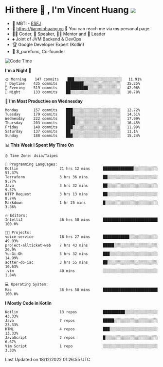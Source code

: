 # Hi there 👋 , I'm Vincent Huang ![](https://komarev.com/ghpvc/?username=Jian-Min-Huang)
- 👀 MBTI - [ESFJ](https://www.16personalities.com/esfj-personality)
- 💎 https://jianminhuang.cc 🙋 You can reach me via my personal page
- 👨‍💻 Coder, 🎤 Speaker, 👨‍🏫 Mentor and 🚀 Leader
- ♠️ Joint of JVM Backend & DevOps
- 🏆 Google Developer Expert (Kotlin)
- 💼 $_purefunc, Co-founder

<!--START_SECTION:waka-->
![Code Time](http://img.shields.io/badge/Code%20Time-1%2C349%20hrs%206%20mins-blue)

**I'm a Night 🦉** 

```text
🌞 Morning    147 commits    ███░░░░░░░░░░░░░░░░░░░░░░   11.91% 
🌆 Daytime    435 commits    ████████░░░░░░░░░░░░░░░░░   35.25% 
🌃 Evening    519 commits    ██████████░░░░░░░░░░░░░░░   42.06% 
🌙 Night      133 commits    ██░░░░░░░░░░░░░░░░░░░░░░░   10.78%

```
📅 **I'm Most Productive on Wednesday** 

```text
Monday       157 commits    ███░░░░░░░░░░░░░░░░░░░░░░   12.72% 
Tuesday      179 commits    ███░░░░░░░░░░░░░░░░░░░░░░   14.51% 
Wednesday    222 commits    ████░░░░░░░░░░░░░░░░░░░░░   17.99% 
Thursday     203 commits    ████░░░░░░░░░░░░░░░░░░░░░   16.45% 
Friday       148 commits    ███░░░░░░░░░░░░░░░░░░░░░░   11.99% 
Saturday     137 commits    ██░░░░░░░░░░░░░░░░░░░░░░░   11.1% 
Sunday       188 commits    ███░░░░░░░░░░░░░░░░░░░░░░   15.24%

```


📊 **This Week I Spent My Time On** 

```text
⌚︎ Time Zone: Asia/Taipei

💬 Programming Languages: 
Kotlin                   21 hrs 12 mins      ██████████████░░░░░░░░░░░   57.37% 
Terraform                3 hrs 36 mins       ██░░░░░░░░░░░░░░░░░░░░░░░   9.77% 
Java                     3 hrs 32 mins       ██░░░░░░░░░░░░░░░░░░░░░░░   9.57% 
HTTP Request             3 hrs 13 mins       ██░░░░░░░░░░░░░░░░░░░░░░░   8.74% 
Markdown                 1 hr 25 mins        █░░░░░░░░░░░░░░░░░░░░░░░░   3.86%

🔥 Editors: 
IntelliJ                 36 hrs 58 mins      █████████████████████████   100.0%

🐱‍💻 Projects: 
voice-service            18 hrs 27 mins      ████████████░░░░░░░░░░░░░   49.93% 
project-allticket-web    7 hrs 43 mins       █████░░░░░░░░░░░░░░░░░░░░   20.9% 
Yu-Gi-Oh                 5 hrs 32 mins       ███░░░░░░░░░░░░░░░░░░░░░░   14.99% 
aotter-do-iac            3 hrs 55 mins       ██░░░░░░░░░░░░░░░░░░░░░░░   10.63% 
.vim                     40 mins             ░░░░░░░░░░░░░░░░░░░░░░░░░   1.84%

💻 Operating System: 
Mac                      36 hrs 58 mins      █████████████████████████   100.0%

```

**I Mostly Code in Kotlin** 

```text
Kotlin                   13 repos            ██████████░░░░░░░░░░░░░░░   43.33% 
Java                     7 repos             █████░░░░░░░░░░░░░░░░░░░░   23.33% 
HTML                     4 repos             ███░░░░░░░░░░░░░░░░░░░░░░   13.33% 
JavaScript               2 repos             █░░░░░░░░░░░░░░░░░░░░░░░░   6.67% 
Vim Script               1 repo              ░░░░░░░░░░░░░░░░░░░░░░░░░   3.33%

```



 Last Updated on 18/12/2022 01:26:55 UTC
<!--END_SECTION:waka-->
